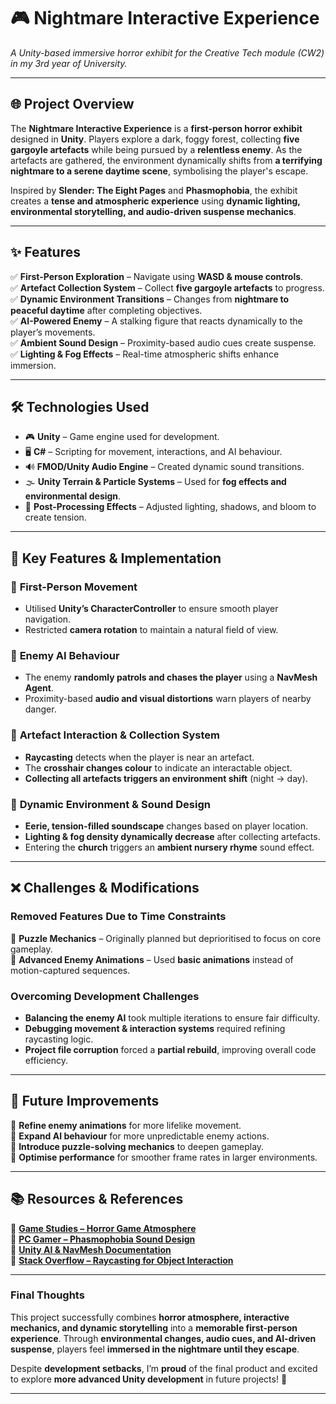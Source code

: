 # 🎮 **Nightmare Interactive Experience**  
*A Unity-based immersive horror exhibit for the Creative Tech module (CW2) in my 3rd year of University.*  

---

## 🌐 **Project Overview**  
The **Nightmare Interactive Experience** is a **first-person horror exhibit** designed in **Unity**. Players explore a dark, foggy forest, collecting **five gargoyle artefacts** while being pursued by a **relentless enemy**. As the artefacts are gathered, the environment dynamically shifts from **a terrifying nightmare to a serene daytime scene**, symbolising the player's escape.  

Inspired by **Slender: The Eight Pages** and **Phasmophobia**, the exhibit creates a **tense and atmospheric experience** using **dynamic lighting, environmental storytelling, and audio-driven suspense mechanics**.  

---

## ✨ **Features**  
✅ **First-Person Exploration** – Navigate using **WASD & mouse controls**.  
✅ **Artefact Collection System** – Collect **five gargoyle artefacts** to progress.  
✅ **Dynamic Environment Transitions** – Changes from **nightmare to peaceful daytime** after completing objectives.  
✅ **AI-Powered Enemy** – A stalking figure that reacts dynamically to the player’s movements.  
✅ **Ambient Sound Design** – Proximity-based audio cues create suspense.  
✅ **Lighting & Fog Effects** – Real-time atmospheric shifts enhance immersion.  

---

## 🛠 **Technologies Used**  
- 🎮 **Unity** – Game engine used for development.  
- 🖥️ **C#** – Scripting for movement, interactions, and AI behaviour.  
- 🔊 **FMOD/Unity Audio Engine** – Created dynamic sound transitions.  
- 🌫️ **Unity Terrain & Particle Systems** – Used for **fog effects and environmental design**.  
- 🔦 **Post-Processing Effects** – Adjusted lighting, shadows, and bloom to create tension.  

---

## 🔄 **Key Features & Implementation**  
### 🔹 **First-Person Movement**  
- Utilised **Unity’s CharacterController** to ensure smooth player navigation.  
- Restricted **camera rotation** to maintain a natural field of view.  

### 🔹 **Enemy AI Behaviour**  
- The enemy **randomly patrols and chases the player** using a **NavMesh Agent**.  
- Proximity-based **audio and visual distortions** warn players of nearby danger.  

### 🔹 **Artefact Interaction & Collection System**  
- **Raycasting** detects when the player is near an artefact.  
- The **crosshair changes colour** to indicate an interactable object.  
- **Collecting all artefacts triggers an environment shift** (night → day).  

### 🔹 **Dynamic Environment & Sound Design**  
- **Eerie, tension-filled soundscape** changes based on player location.  
- **Lighting & fog density dynamically decrease** after collecting artefacts.  
- Entering the **church** triggers an **ambient nursery rhyme** sound effect.  

---

## ❌ **Challenges & Modifications**  
### **Removed Features Due to Time Constraints**  
🚫 **Puzzle Mechanics** – Originally planned but deprioritised to focus on core gameplay.  
🚫 **Advanced Enemy Animations** – Used **basic animations** instead of motion-captured sequences.  

### **Overcoming Development Challenges**  
- **Balancing the enemy AI** took multiple iterations to ensure fair difficulty.  
- **Debugging movement & interaction systems** required refining raycasting logic.  
- **Project file corruption** forced a **partial rebuild**, improving overall code efficiency.  

---

## 🔮 **Future Improvements**  
🔹 **Refine enemy animations** for more lifelike movement.  
🔹 **Expand AI behaviour** for more unpredictable enemy actions.  
🔹 **Introduce puzzle-solving mechanics** to deepen gameplay.  
🔹 **Optimise performance** for smoother frame rates in larger environments.  

---

## 📚 **Resources & References**  
📌 **[Game Studies – Horror Game Atmosphere](https://gamestudies.org/2102/articles/dudek)**  
📌 **[PC Gamer – Phasmophobia Sound Design](https://www.pcgamer.com/phasmophobia-is-the-best-ghost-game-ever-made/)**  
📌 **[Unity AI & NavMesh Documentation](https://docs.unity3d.com/Manual/NavMesh.html)**  
📌 **[Stack Overflow – Raycasting for Object Interaction](https://stackoverflow.com/questions/7426056/unity-raycast-not-hitting-object)**  

---

### **Final Thoughts**  
This project successfully combines **horror atmosphere, interactive mechanics, and dynamic storytelling** into a **memorable first-person experience**. Through **environmental changes, audio cues, and AI-driven suspense**, players feel **immersed in the nightmare until they escape**.  

Despite **development setbacks**, I’m **proud** of the final product and excited to explore **more advanced Unity development** in future projects! 🚀  

---

